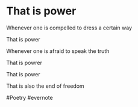 # That is power

Whenever one is compelled to dress a certain way

That is power

Whenever one is afraid to speak the truth

That is powrer

That is power

That is also the end of freedom

\#Poetry #evernote

